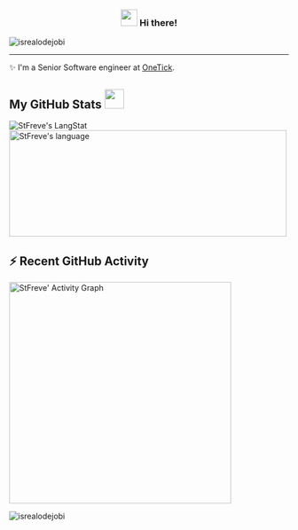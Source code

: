 <!-- Heading -->
<h3 align="center"><img src = "https://raw.githubusercontent.com/MartinHeinz/MartinHeinz/master/wave.gif" width = 30px> Hi there!</h3>

<!-- Profile Views -->

<p align="left"> <img src="https://komarev.com/ghpvc/?username=stfreve&label=Profile%20views&color=0e75b6&style=flat" alt="isrealodejobi" />
</p>

 <!-- About section -->

---
✨ I'm a Senior Software engineer at [OneTick](https://www.onetick.com/).


<!-- About section: END -->

<!-- GitHub section -->

 ##  My GitHub Stats <img src = "https://i.pinimg.com/originals/65/c4/f4/65c4f452571be1261e9c623f7da488ac.gif" width = 35px> 
 
 <div>
   <img align="center" src="https://github-readme-streak-stats.herokuapp.com?user=StFreve&theme=react" alt="StFreve's LangStat" />
   <img align="center" src="https://github-readme-stats.vercel.app/api/top-langs?username=stfreve&langs_count=6&show_icons=true&locale=en&layout=compact&theme=react" alt="StFreve's language" height="192px"  width="500px"/>
 </div>

<div>
<h2><b>⚡ Recent GitHub Activity</b></h2>
  <a href="https://github.com/stfreve/"><img width="400px" alt="StFreve' Activity Graph" src="https://github-readme-activity-graph.vercel.app/graph?username=StFreve&theme=react" /></a>
</div>


<!-- GitHub section: END -->

<!-- Profile Views -->

<p align="left"> <img src="https://komarev.com/ghpvc/?username=stfreve&label=Profile%20views&color=0e75b6&style=flat" alt="isrealodejobi" />
</p>

<!-- THE END -->


<!--
**stfreve/stfreve** is a ✨ _special_ ✨ repository because its `README.md` (this file) appears on your GitHub profile.

Here are some ideas to get you started:

- 🔭 I’m currently working on ...
- 🌱 I’m currently learning ...
- 👯 I’m looking to collaborate on ...
- 🤔 I’m looking for help with ...
- 💬 Ask me about ...
- 📫 How to reach me: ...
- 😄 Pronouns: ...
- ⚡ Fun fact: ...
-->
